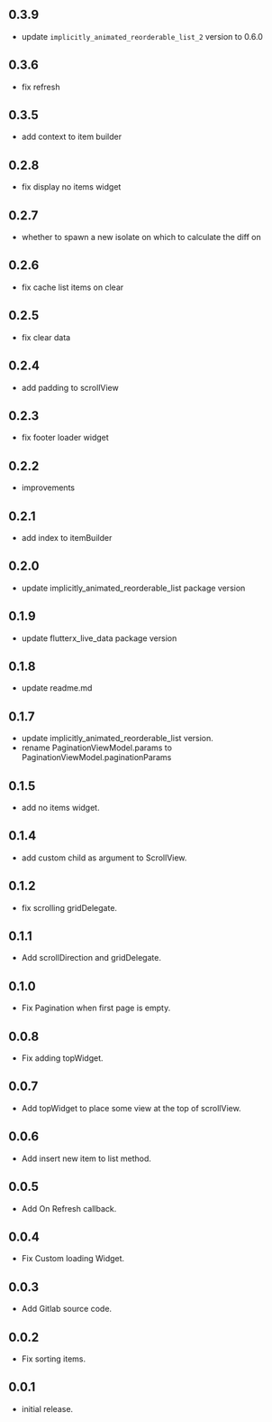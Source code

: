 ## 0.3.9
* update `implicitly_animated_reorderable_list_2` version to 0.6.0

## 0.3.6
* fix refresh

## 0.3.5
* add context to item builder

## 0.2.8
* fix display no items widget

## 0.2.7
* whether to spawn a new isolate on which to calculate the diff on

## 0.2.6
* fix cache list items on clear

## 0.2.5
* fix clear data

## 0.2.4
* add padding to scrollView

## 0.2.3
* fix footer loader widget

## 0.2.2
* improvements

## 0.2.1
* add index to itemBuilder

## 0.2.0
* update implicitly_animated_reorderable_list package version

## 0.1.9
* update flutterx_live_data package version

## 0.1.8
* update readme.md

## 0.1.7
* update implicitly_animated_reorderable_list version.
* rename PaginationViewModel.params to PaginationViewModel.paginationParams

## 0.1.5
* add no items widget.

## 0.1.4
* add custom child as argument to ScrollView.

## 0.1.2
* fix scrolling gridDelegate.

## 0.1.1
* Add scrollDirection and gridDelegate.

## 0.1.0
* Fix Pagination when first page is empty.

## 0.0.8
* Fix adding topWidget.

## 0.0.7
* Add topWidget to place some view at the top of scrollView.

## 0.0.6
* Add insert new item to list method.

## 0.0.5
* Add On Refresh callback.

## 0.0.4
* Fix Custom loading Widget.

## 0.0.3
* Add Gitlab source code.

## 0.0.2
* Fix sorting items.

## 0.0.1
* initial release.